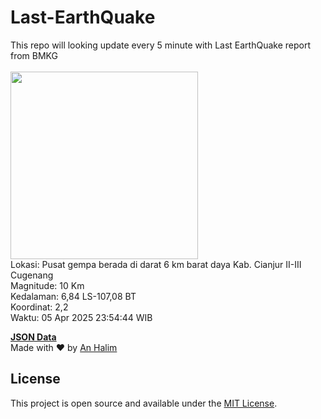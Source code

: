 # Last-EarthQuake
This repo will looking update every 5 minute with Last EarthQuake report from BMKG
<br>
<br>
<img src="undefined" width="300"/>
<br>
Lokasi: Pusat gempa berada di darat 6 km barat daya Kab. Cianjur  II-III Cugenang <br>
Magnitude: 10 Km <br>
Kedalaman: 6,84 LS-107,08 BT <br>
Koordinat: 2,2 <br>
Waktu: 05 Apr 2025 23:54:44 WIB <br>

<a href="./data/data.json">**JSON Data**</a>
<br>
Made with ❤️ by <a href="https://github.com/an-halim">An Halim</a>
## License

This project is open source and available under the [MIT License](LICENSE).
